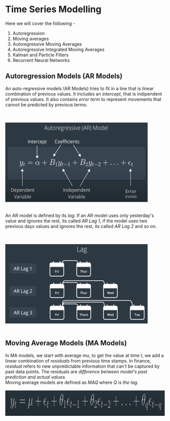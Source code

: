 # Time Series Modelling

Here we will cover the following -

1. Autoregression
2. Moving averages
3. Autoregressive Moving Averages
4. Autoregressive Integrated Moving Averages
5. Kalman and Particle Filters
6. Recurrent Neural Networks

## Autoregression Models (AR Models)

An auto-regressive models (AR Models) tries to fit in a line that is linear combination of previous values. It includes an *intercept*, that is indipendent of previous values. It also contains *error term* to represent movements that cannot be predicted by previous terms.

<br><br><img src="./images/1. AR models.png" width="450" height="250"></img><br><br>

An AR model is defined by its *lag*. If an AR model uses only yesterday's value and ignores the rest, its called *AR Lag 1*, if the model uses two previous days values and ignores the rest, its called *AR Lag 2* and so on.

<br><br><img src="./images/2. Lag.png" width="450" height="250"></img><br><br>

## Moving Average Models (MA Models)
In MA models, we start with average *mu*, to get the value at time t, we add a linear combination of *residuals* from previous time stamps. In finance, *residual* refers to new unpredictable information that can't be captured by past data points. The residuals are *difference between model's past prediction and actual values.* <br>
Moving average models are defined as *MAQ* where *Q is the lag.*
<br><br><img src="./images/2. MA model.png" width="590" height="80"></img><br><br>
